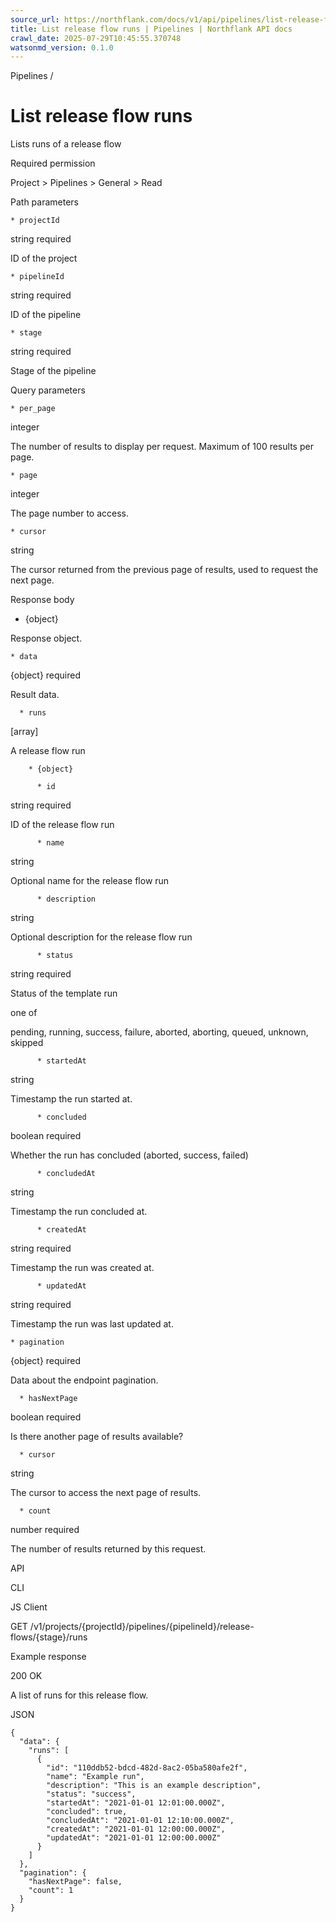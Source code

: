 ```yaml
---
source_url: https://northflank.com/docs/v1/api/pipelines/list-release-flow-runs
title: List release flow runs | Pipelines | Northflank API docs
crawl_date: 2025-07-29T10:45:55.370748
watsonmd_version: 0.1.0
---
```


Pipelines / 

# List release flow runs

Lists runs of a release flow

Required permission

Project > Pipelines > General > Read

Path parameters

    * projectId

string required

ID of the project

    * pipelineId

string required

ID of the pipeline

    * stage

string required

Stage of the pipeline




Query parameters

    * per_page

integer

The number of results to display per request. Maximum of 100 results per page.

    * page

integer

The page number to access.

    * cursor

string

The cursor returned from the previous page of results, used to request the next page.




Response body

  * {object}

Response object.

    * data

{object} required

Result data.

      * runs

[array]

A release flow run

        * {object}

          * id

string required

ID of the release flow run

          * name

string

Optional name for the release flow run

          * description

string

Optional description for the release flow run

          * status

string required

Status of the template run

one of

pending, running, success, failure, aborted, aborting, queued, unknown, skipped

          * startedAt

string

Timestamp the run started at.

          * concluded

boolean required

Whether the run has concluded (aborted, success, failed)

          * concludedAt

string

Timestamp the run concluded at.

          * createdAt

string required

Timestamp the run was created at.

          * updatedAt

string required

Timestamp the run was last updated at.

    * pagination

{object} required

Data about the endpoint pagination.

      * hasNextPage

boolean required

Is there another page of results available?

      * cursor

string

The cursor to access the next page of results.

      * count

number required

The number of results returned by this request.




API

CLI

JS Client

GET /v1/projects/{projectId}/pipelines/{pipelineId}/release-flows/{stage}/runs

Example response

200 OK

A list of runs for this release flow.

JSON
    
    
    {
      "data": {
        "runs": [
          {
            "id": "110ddb52-bdcd-482d-8ac2-05ba580afe2f",
            "name": "Example run",
            "description": "This is an example description",
            "status": "success",
            "startedAt": "2021-01-01 12:01:00.000Z",
            "concluded": true,
            "concludedAt": "2021-01-01 12:10:00.000Z",
            "createdAt": "2021-01-01 12:00:00.000Z",
            "updatedAt": "2021-01-01 12:00:00.000Z"
          }
        ]
      },
      "pagination": {
        "hasNextPage": false,
        "count": 1
      }
    }